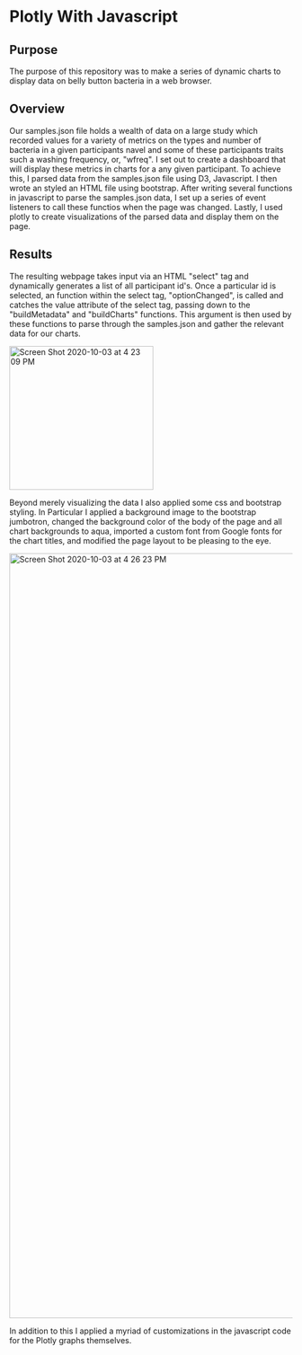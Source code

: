 # Plotly With Javascript

## Purpose
The purpose of this repository was to make a series of dynamic charts to display data on belly button bacteria in a web browser. 

## Overview
Our samples.json file holds a wealth of data on a large study which recorded values for a variety of metrics on the types and number of bacteria in a given participants navel and some of these participants traits such a washing frequency, or, "wfreq". I set out to create a dashboard that will display these metrics in charts for a any given participant. To achieve this, I parsed data from the samples.json file using D3, Javascript. I then wrote an styled an HTML file using bootstrap. After writing several functions in javascript to parse the samples.json data, I set up a series of event listeners to call these functios when the page was changed. Lastly, I used plotly to create visualizations of the parsed data and display them on the page.

## Results
The resulting webpage takes input via an HTML "select" tag and dynamically generates a list of all participant id's. Once a particular id is selected, an function within the select tag, "optionChanged", is called and catches the value attribute of the select tag, passing down to the "buildMetadata" and "buildCharts" functions. This argument is then used by these functions to parse through the samples.json and gather the relevant data for our charts.

<img width="256" alt="Screen Shot 2020-10-03 at 4 23 09 PM" src="https://user-images.githubusercontent.com/66881241/95003513-d1515880-0594-11eb-9575-877b7cce0a19.png">


Beyond merely visualizing the data I also applied some css and bootstrap styling. In Particular I applied a background image to the bootstrap jumbotron, changed the background color of the body of the page and all chart backgrounds to aqua, imported a custom font from Google fonts for the chart titles, and modified the page layout to be pleasing to the eye. 

<img width="1362" alt="Screen Shot 2020-10-03 at 4 26 23 PM" src="https://user-images.githubusercontent.com/66881241/95003555-4b81dd00-0595-11eb-9d77-09b45dc47484.png">


In addition to this I applied a myriad of customizations in the javascript code for the Plotly graphs themselves.



